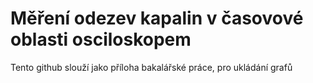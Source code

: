 # Měření odezev kapalin v časovové oblasti osciloskopem
Tento github slouží jako příloha bakalářské práce, pro ukládání grafů
